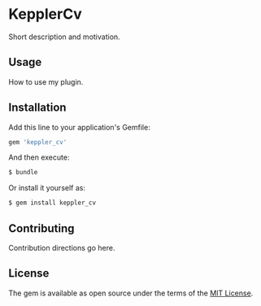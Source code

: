# KepplerCv
Short description and motivation.

## Usage
How to use my plugin.

## Installation
Add this line to your application's Gemfile:

```ruby
gem 'keppler_cv'
```

And then execute:
```bash
$ bundle
```

Or install it yourself as:
```bash
$ gem install keppler_cv
```

## Contributing
Contribution directions go here.

## License
The gem is available as open source under the terms of the [MIT License](https://opensource.org/licenses/MIT).
